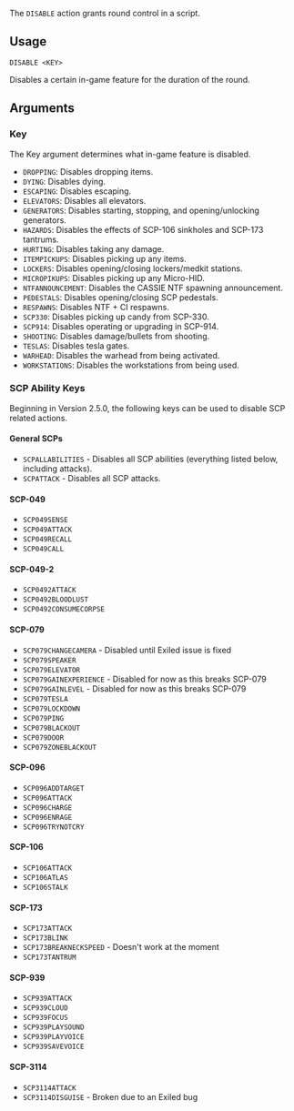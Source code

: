 The `DISABLE` action grants round control in a script.

## Usage
```
DISABLE <KEY>
```
Disables a certain in-game feature for the duration of the round.

## Arguments
### Key
The Key argument determines what in-game feature is disabled.
* `DROPPING`: Disables dropping items.
* `DYING`: Disables dying.
* `ESCAPING`: Disables escaping.
* `ELEVATORS`: Disables all elevators.
* `GENERATORS`: Disables starting, stopping, and opening/unlocking generators.
* `HAZARDS`: Disables the effects of SCP-106 sinkholes and SCP-173 tantrums.
* `HURTING`: Disables taking any damage.
* `ITEMPICKUPS`: Disables picking up any items.
* `LOCKERS`: Disables opening/closing lockers/medkit stations.
* `MICROPIKUPS`: Disables picking up any Micro-HID.
* `NTFANNOUNCEMENT`: Disables the CASSIE NTF spawning announcement.
* `PEDESTALS`: Disables opening/closing SCP pedestals.
* `RESPAWNS`: Disables NTF + CI respawns.
* `SCP330`: Disables picking up candy from SCP-330.
* `SCP914`: Disables operating or upgrading in SCP-914.
* `SHOOTING`: Disables damage/bullets from shooting.
* `TESLAS`: Disables tesla gates.
* `WARHEAD`: Disables the warhead from being activated.
* `WORKSTATIONS`: Disables the workstations from being used.

### SCP Ability Keys
Beginning in Version 2.5.0, the following keys can be used to disable SCP related actions.
#### General SCPs
* `SCPALLABILITIES` - Disables all SCP abilities (everything listed below, including attacks).
* `SCPATTACK` - Disables all SCP attacks.

#### SCP-049
* `SCP049SENSE`
* `SCP049ATTACK`
* `SCP049RECALL`
* `SCP049CALL`
#### SCP-049-2
* `SCP0492ATTACK`
* `SCP0492BLOODLUST`
* `SCP0492CONSUMECORPSE`
#### SCP-079
* `SCP079CHANGECAMERA` - Disabled until Exiled issue is fixed
* `SCP079SPEAKER`
* `SCP079ELEVATOR`
* `SCP079GAINEXPERIENCE` - Disabled for now as this breaks SCP-079
* `SCP079GAINLEVEL` - Disabled for now as this breaks SCP-079
* `SCP079TESLA`
* `SCP079LOCKDOWN`
* `SCP079PING`
* `SCP079BLACKOUT`
* `SCP079DOOR`
* `SCP079ZONEBLACKOUT`
#### SCP-096
* `SCP096ADDTARGET`
* `SCP096ATTACK`
* `SCP096CHARGE`
* `SCP096ENRAGE`
* `SCP096TRYNOTCRY`
#### SCP-106
* `SCP106ATTACK`
* `SCP106ATLAS`
* `SCP106STALK`
#### SCP-173
* `SCP173ATTACK`
* `SCP173BLINK`
* `SCP173BREAKNECKSPEED` - Doesn't work at the moment
* `SCP173TANTRUM`
#### SCP-939
* `SCP939ATTACK`
* `SCP939CLOUD`
* `SCP939FOCUS`
* `SCP939PLAYSOUND`
* `SCP939PLAYVOICE`
* `SCP939SAVEVOICE`
#### SCP-3114
* `SCP3114ATTACK`
* `SCP3114DISGUISE` - Broken due to an Exiled bug
